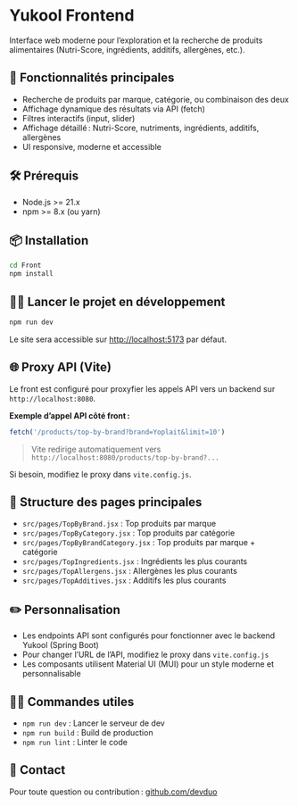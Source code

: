 # Yukool Frontend

Interface web moderne pour l’exploration et la recherche de produits alimentaires (Nutri-Score, ingrédients, additifs, allergènes, etc.).

## 🚀 Fonctionnalités principales
- Recherche de produits par marque, catégorie, ou combinaison des deux
- Affichage dynamique des résultats via API (fetch)
- Filtres interactifs (input, slider)
- Affichage détaillé : Nutri-Score, nutriments, ingrédients, additifs, allergènes
- UI responsive, moderne et accessible

## 🛠️ Prérequis
- Node.js >= 21.x
- npm >= 8.x (ou yarn)

## 📦 Installation
```bash
cd Front
npm install
```

## 🏃‍♂️ Lancer le projet en développement
```bash
npm run dev
```
Le site sera accessible sur [http://localhost:5173](http://localhost:5173) par défaut.

## 🌐 Proxy API (Vite)
Le front est configuré pour proxyfier les appels API vers un backend sur `http://localhost:8080`.

**Exemple d’appel API côté front :**
```js
fetch('/products/top-by-brand?brand=Yoplait&limit=10')
```
> Vite redirige automatiquement vers `http://localhost:8080/products/top-by-brand?...`

Si besoin, modifiez le proxy dans `vite.config.js`.

## 📁 Structure des pages principales
- `src/pages/TopByBrand.jsx` : Top produits par marque
- `src/pages/TopByCategory.jsx` : Top produits par catégorie
- `src/pages/TopByBrandCategory.jsx` : Top produits par marque + catégorie
- `src/pages/TopIngredients.jsx` : Ingrédients les plus courants
- `src/pages/TopAllergens.jsx` : Allergènes les plus courants
- `src/pages/TopAdditives.jsx` : Additifs les plus courants

## ✏️ Personnalisation
- Les endpoints API sont configurés pour fonctionner avec le backend Yukool (Spring Boot)
- Pour changer l’URL de l’API, modifiez le proxy dans `vite.config.js`
- Les composants utilisent Material UI (MUI) pour un style moderne et personnalisable

## 🧑‍💻 Commandes utiles
- `npm run dev` : Lancer le serveur de dev
- `npm run build` : Build de production
- `npm run lint` : Linter le code

## 🤝 Contact
Pour toute question ou contribution : [github.com/devduo](https://github.com/devduo)
